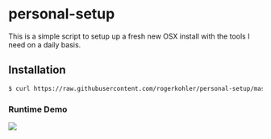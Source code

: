 # personal-setup

This is a simple script to setup up a fresh new OSX install with the tools I need on a daily basis.

## Installation
```bash
$ curl https://raw.githubusercontent.com/rogerkohler/personal-setup/master/installConfig.sh | sh
```

### Runtime Demo
![](http://i.imgur.com/DdeKEa1.gifv)

